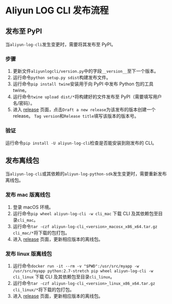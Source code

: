 # Aliyun LOG CLI 发布流程

## 发布至 PyPI

当`aliyun-log-cli`发生变更时，需要将其发布至 PyPI。

### 步骤
1. 更新文件`aliyunlogcli/version.py`中的字段`__version__`至下一个版本。
2. 运行命令`python setup.py sdist`构建发布文件。
3. 运行命令`pip install twine`安装用于向 PyPI 中发布 Python 包的工具 twine。
4. 运行命令`twine upload dist/*`将构建好的文件发布至 PyPI（需要填写用户名/密码）。
5. 进入 [release](https://github.com/aliyun/aliyun-log-cli/releases) 页面，点击`Draft a new release`为该发布的版本创建一个 release。
`Tag version`和`Release title`填写该版本的版本号。

### 验证
运行命令`pip install -U aliyun-log-cli`检查是否能安装到刚发布的 CLI。

## 发布离线包

当`aliyun-log-cli`或其依赖的`aliyun-log-python-sdk`发生变更时，需要重新发布离线包。

### 发布 mac 版离线包
1. 登录 macOS 环境。
2. 运行命令`pip wheel aliyun-log-cli -w cli_mac` 下载 CLI 及其依赖包至目录`cli_mac`。
3. 运行命令`tar -czf aliyun-log-cli_<version>_macosx_x86_x64.tar.gz cli_mac/*`将下载的包打包。
4. 进入 [release](https://github.com/aliyun/aliyun-log-cli/releases) 页面，更新相应版本的离线包。 


### 发布 linux 版离线包
1. 运行命令`docker run -it --rm -v "$PWD":/usr/src/myapp -w /usr/src/myapp python:2.7-stretch pip wheel aliyun-log-cli -w cli_linux` 下载 CLI 及其依赖包至目录`cli_linux`。
2. 运行命令`tar -czf aliyun-log-cli_<version>_linux_x86_x64.tar.gz cli_linux/*`将下载的包打包。
4. 进入 [release](https://github.com/aliyun/aliyun-log-cli/releases) 页面，更新相应版本的离线包。 
